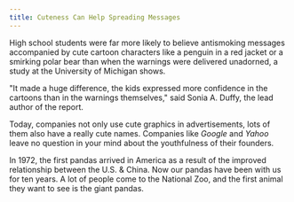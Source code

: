```yaml
---
title: Cuteness Can Help Spreading Messages
---
```


High school students were far more likely to believe antismoking messages accompanied by cute cartoon characters like a penguin in a red jacket or a smirking polar bear than when the warnings were delivered unadorned, a study at the University of Michigan shows.

"It made a huge difference, the kids expressed more confidence in the cartoons than in the warnings themselves," said Sonia A. Duffy, the lead author of the report.

Today, companies not only use cute graphics in advertisements, lots of them also have a really cute names. Companies like *Google* and *Yahoo* leave no question in your mind about the youthfulness of their founders.

In 1972, the first pandas arrived in America as a result of the improved relationship between the U.S. & China. Now our pandas have been with us for ten years. A lot of people come to the National Zoo, and the first animal they want to see is the giant pandas.
